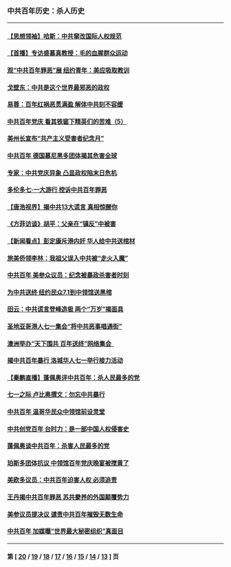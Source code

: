 ### 中共百年历史：杀人历史
---
#### [【思想领袖】哈斯：中共窜改国际人权规范](../../pages/nf1176106/n13053647.md?07240430) 
#### [【首播】专访盛慕真教授：毛的血腥群众运动](../../pages/nf1176106/n13091782.md?07240430) 
#### [观“中共百年罪恶”展 纽约青年：美应吸取教训](../../pages/nf1176106/n13085246.md?07240430) 
#### [戈壁东：中共是这个世界最邪恶的政权](../../pages/nf1176106/n13085641.md?07240430) 
#### [易蓉：百年红祸恶贯满盈 解体中共刻不容缓](../../pages/nf1176106/n13084455.md?07240430) 
#### [中共百年党庆 看其铁窗下精英们的苦难（5）](../../pages/nf1176106/n13076766.md?07240430) 
#### [美州长宣布“共产主义受害者纪念月”](../../pages/nf1176106/n13074024.md?07240430) 
#### [中共百年 德国慕尼黑多团体揭其危害全球](../../pages/nf1176106/n13068873.md?07240430) 
#### [专家：中共党庆异象 凸显政权陷末日危机](../../pages/nf1176106/n13067084.md?07240430) 
#### [多伦多七·一大游行 控诉中共百年罪恶](../../pages/nf1176106/n13062043.md?07240430) 
#### [【唐浩视界】揭中共13大谎言 真相惊醒你](../../pages/nf1176106/n13065208.md?07240430) 
#### [《方菲访谈》胡平：父亲在“镇反”中被害](../../pages/nf1176106/n13064114.md?07240430) 
#### [【新闻看点】彭定康斥港内奸 华人给中共送棺材](../../pages/nf1176106/n13064230.md?07240430) 
#### [旅美侨领李林：我祖父误入中共被“走火入魔”](../../pages/nf1176106/n13062777.md?07240430) 
#### [中共百年 美参众议员：纪念被暴政杀害者时刻](../../pages/nf1176106/n13063735.md?07240430) 
#### [为中共送终 纽约民众7.1到中领馆送黑棺](../../pages/nf1176106/n13062573.md?07240430) 
#### [田云：中共谎言登峰造极 两个“万岁”揭面具](../../pages/nf1176106/n13062013.md?07240430) 
#### [圣地亚哥港人七一集会“将中共恶事唱通街”](../../pages/nf1176106/n13062681.md?07240430) 
#### [澳洲举办“天下围共 百年送终”网络集会  ](../../pages/nf1176106/n13054366.md?07240430) 
#### [揭中共百年暴行 洛城华人七一举行接力活动](../../pages/nf1176106/n13061979.md?07240430) 
#### [【秦鹏直播】蓬佩奥评中共百年：杀人民最多的党](../../pages/nf1176106/n13061736.md?07240430) 
#### [七一之际 卢比奥撰文：勿忘中共暴行](../../pages/nf1176106/n13061044.md?07240430) 
#### [中共百年 温哥华民众中领馆前设灵堂](../../pages/nf1176106/n13061399.md?07240430) 
#### [中共创党百年 台时力：是一部中国人权侵害史](../../pages/nf1176106/n13060687.md?07240430) 
#### [蓬佩奥谈中共百年：杀害人民最多的党](../../pages/nf1176106/n13061271.md?07240430) 
#### [珀斯多团体抗议 中领馆百年党庆晚宴被搅黄了](../../pages/nf1176106/n13061220.md?07240430) 
#### [美欧多议员：中共百年迫害人权 必须追责](../../pages/nf1176106/n13061062.md?07240430) 
#### [王丹揭中共百年罪恶 苏共豢养的外国颠覆势力](../../pages/nf1176106/n13060640.md?07240430) 
#### [美参议员提决议 谴责中共百年摧毁无数生命](../../pages/nf1176106/n13060723.md?07240430) 
#### [中共百年 加媒曝“世界最大秘密组织”真面目](../../pages/nf1176106/n13059116.md?07240430) 

---
#### 第 [ [20](./20.md?07240430) / [19](./19.md?07240430) / [18](./18.md?07240430) / [17](./17.md?07240430) / [16](./16.md?07240430) / [15](./15.md?07240430) / [14](./14.md?07240430) / [13](./13.md?07240430) ] 页
